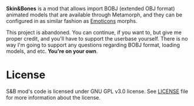 **Skin&Bones** is a mod that allows import BOBJ (extended OBJ format) animated models that are available through Metamorph, and they can be configured in as similar fashion as [Emoticons](https://www.curseforge.com/minecraft/mc-mods/emoticons) morphs. 

This project is abandoned. You can continue, if you want to, but give me proper credit, and you'll have to support the userbase yourself. There is no way I'm going to support any questions regarding BOBJ format, loading models, and etc. **You're on your own**.

# License

S&B mod's code is licensed under GNU GPL v3.0 license. See [LICENSE](./LICENSE) file for more information about the license.
